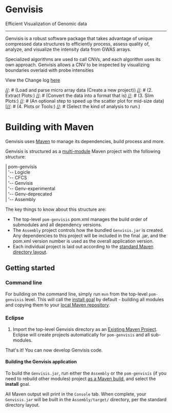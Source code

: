 Genvisis
====================
Efficient Visualization of Genomic data

----------------------
Genvisis is a robust software package that takes advantage of unique compressed data structures to efficiently process, assess quality of, analyze, and visualize the intensity data from GWAS arrays.

Specialized algorithms are used to call CNVs, and each algorithm uses its own approach. Genvisis allows a CNV to be inspected by visualizing boundaries overlaid with probe intensities


View the Change log [here](https://github.com/npankrat/Genvisis/blob/master/CHANGELOG.md)
 

[//]: # (1.	Parse Illumina/Infimax/csv/)
[//]: # (Load and parse micro array data (Create a new project))
[//]: # (2.	Extract Plots:)
[//]: # (Convert the data into a format that is)
[//]: # (3.	Slim Plots:)
[//]: # (An optional step to speed up the scatter plot for mid-size data)
[[//]: # (4.	Plots or Tools:)
[//]: # (Select the kind of analysis to run.)

[//]: # (While there are graphical software being so popular today, Genvisis provides some features that are not easily found elsewhere.)
[//]: # (Genvisis is a software product that Dr. Nathan Pankratz has developed for years. He started the project because he couldn’t find the right tool for his genetic research.)

Building with Maven
=====================

Genvisis uses [Maven](https://maven.apache.org/) to manage its dependencies, build process and more.

Genvisis is structured as a [multi-module](https://maven.apache.org/guides/introduction/introduction-to-the-pom.html#Project_Aggregation) Maven project with the following structure:

| pom-genvisis  
| '-- Logicle  
| '-- CFCS  
| '-- Genvisis  
| '-- Genv-experimental  
| '-- Genv-deprecated  
| '-- Assembly  

The key things to know about this structure are:

* The top-level `pom-genvisis` pom.xml manages the build order of submodules and all dependency versions.
* The `Assembly` project controls how the bundled `Genvisis.jar` is created. Any dependencies to this project will be included in the final .jar, and the pom.xml version number is used as the overall application version.
* Each individual project is laid out according to the [standard Maven directory layout](https://maven.apache.org/guides/introduction/introduction-to-the-standard-directory-layout.html).

## Getting started

### Command line

For building on the command line, simply run `mvn` from the top-level `pom-genvisis` level. This will call the [install goal](https://maven.apache.org/guides/introduction/introduction-to-the-lifecycle.html) by default - building all modules and copying them to your [local Maven repository](https://maven.apache.org/guides/introduction/introduction-to-repositories.html).

### Eclipse

1. Import the top-level Genvisis directory as an [Existing Maven Project](http://javapapers.com/java/import-maven-project-into-eclipse/). Eclipse will create projects automatically for `pom-genvisis` and all sub-modules.

That's it! You can now develop Genvisis code.

#### Building the Genvisis application

To build the `Genvisis.jar`, run either the `Assembly` or the `pom-genvisis` (if you need to rebuild other modules) project [as a Maven build](https://books.sonatype.com/m2eclipse-book/reference/running-sect-running-maven-builds.html), and select the **install** goal.

All Maven output will print in the `Console` tab. When complete, your `Genvisis.jar` will be built in the `Assembly/target/` directory, per the standard directory layout.
